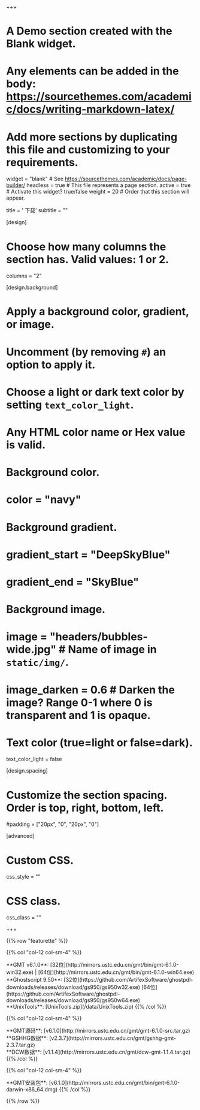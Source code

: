 +++
# A Demo section created with the Blank widget.
# Any elements can be added in the body: https://sourcethemes.com/academic/docs/writing-markdown-latex/
# Add more sections by duplicating this file and customizing to your requirements.

widget = "blank"  # See https://sourcethemes.com/academic/docs/page-builder/
headless = true  # This file represents a page section.
active = true  # Activate this widget? true/false
weight = 20  # Order that this section will appear.

title = '<i class="fas fa-download"></i> 下载'
subtitle = ""

[design]
  # Choose how many columns the section has. Valid values: 1 or 2.
  columns = "2"

[design.background]
  # Apply a background color, gradient, or image.
  #   Uncomment (by removing `#`) an option to apply it.
  #   Choose a light or dark text color by setting `text_color_light`.
  #   Any HTML color name or Hex value is valid.

  # Background color.
  # color = "navy"

  # Background gradient.
  # gradient_start = "DeepSkyBlue"
  # gradient_end = "SkyBlue"

  # Background image.
  # image = "headers/bubbles-wide.jpg"  # Name of image in `static/img/`.
  # image_darken = 0.6  # Darken the image? Range 0-1 where 0 is transparent and 1 is opaque.

  # Text color (true=light or false=dark).
  text_color_light = false

[design.spacing]
  # Customize the section spacing. Order is top, right, bottom, left.
  #padding = ["20px", "0", "20px", "0"]

[advanced]
 # Custom CSS.
 css_style = ""

 # CSS class.
 css_class = ""

+++

{{% row "featurette" %}}

{{% col "col-12 col-sm-4" %}}

<div class="featurette-icon"><i class="fab fa-windows"></i></div>
**GMT v6.1.0**:
[32位](http://mirrors.ustc.edu.cn/gmt/bin/gmt-6.1.0-win32.exe) |
[64位](http://mirrors.ustc.edu.cn/gmt/bin/gmt-6.1.0-win64.exe)
</br>
**Ghostscript 9.50**:
[32位](https://github.com/ArtifexSoftware/ghostpdl-downloads/releases/download/gs950/gs950w32.exe)
[64位](https://github.com/ArtifexSoftware/ghostpdl-downloads/releases/download/gs950/gs950w64.exe)
</br>
**UnixTools**:
[UnixTools.zip](/data/UnixTools.zip)
{{% /col %}}

{{% col "col-12 col-sm-4" %}}
<div class="featurette-icon"><i class="fab fa-linux"></i></div>
**GMT源码**:
[v6.1.0](http://mirrors.ustc.edu.cn/gmt/gmt-6.1.0-src.tar.gz)
<br>
**GSHHG数据**:
[v2.3.7](http://mirrors.ustc.edu.cn/gmt/gshhg-gmt-2.3.7.tar.gz)
<br>
**DCW数据**:
[v1.1.4](http://mirrors.ustc.edu.cn/gmt/dcw-gmt-1.1.4.tar.gz)
{{% /col %}}

{{% col "col-12 col-sm-4" %}}
<div class="featurette-icon"><i class="fab fa-apple"></i></div>
**GMT安装包**:
[v6.1.0](http://mirrors.ustc.edu.cn/gmt/bin/gmt-6.1.0-darwin-x86_64.dmg)
{{% /col %}}

{{% /row %}}
